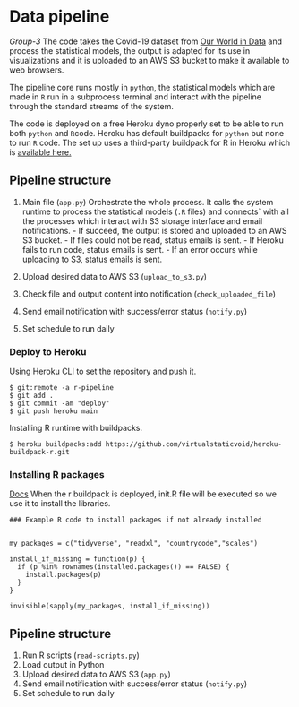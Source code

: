 # Data pipeline
*Group-3*
The code takes the Covid-19 dataset from [Our World in Data](http://ourworldindata.org) and process the statistical models, the output is adapted for its use in visualizations and it is uploaded to an AWS S3 bucket to make it available to web browsers. 

The pipeline core runs mostly in `python`, the statistical models which are made in `R` run in a subprocess terminal and interact with the pipeline through the standard streams of the system.

The code is deployed on a free Heroku dyno properly set to be able to run both `python` and `R`code.
Heroku has default buildpacks for `python` but none to run `R` code. The set up uses a third-party buildpack for R in Heroku which is [available here.](https://github.com/virtualstaticvoid/heroku-buildpack-r) 

## Pipeline structure
  1. Main file (`app.py`)
   Orchestrate the whole process. It calls the system runtime to process the statistical models (`.R` files) and connects` with all the processes which interact with S3 storage interface and email notifications. 
    - If succeed, the output is stored and uploaded to an AWS S3 bucket.
    - If files could not be read, status emails is sent.
    - If Heroku fails to run code, status emails is sent.
    - If an error occurs while uploading to S3, status emails is sent.

  2. Upload desired data to AWS S3 (`upload_to_s3.py`)
  3. Check file and output content into notification (`check_uploaded_file`)
  4. Send email notification with success/error status (`notify.py`)
  5. Set schedule to run daily

### Deploy to Heroku 
Using Heroku CLI to set the repository and push it. 
```
$ git:remote -a r-pipeline
$ git add .
$ git commit -am "deploy"
$ git push heroku main
```
Installing R runtime with buildpacks.
```
$ heroku buildpacks:add https://github.com/virtualstaticvoid/heroku-buildpack-r.git
```
### Installing R packages
[Docs](https://github.com/virtualstaticvoid/heroku-buildpack-r)
When the r buildpack is deployed, init.R file will be executed so we use it to install the libraries. 

```
### Example R code to install packages if not already installed


my_packages = c("tidyverse", "readxl", "countrycode","scales")

install_if_missing = function(p) {
  if (p %in% rownames(installed.packages()) == FALSE) {
    install.packages(p)
  }
}

invisible(sapply(my_packages, install_if_missing))
```

## Pipeline structure
  1. Run R scripts (`read-scripts.py`)
  2. Load output in Python
  3. Upload desired data to AWS S3 (`app.py`)
  4. Send email notification with success/error status (`notify.py`)
  5. Set schedule to run daily

